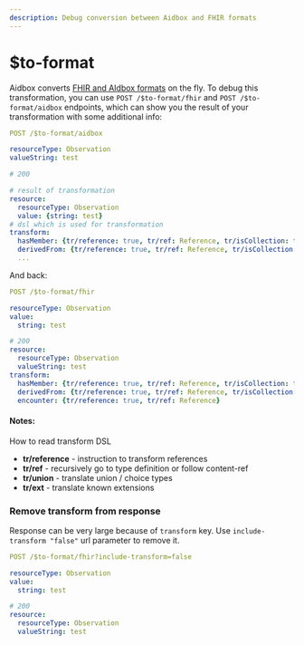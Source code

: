 ```yaml
---
description: Debug conversion between Aidbox and FHIR formats
---
```


# $to-format

Aidbox converts [FHIR and AIdbox formats]() on the fly. To debug this transformation, you can use `POST /$to-format/fhir` and `POST /$to-format/aidbox` endpoints, which can show you the result of your transformation with some additional info:

```yaml
POST /$to-format/aidbox

resourceType: Observation
valueString: test

# 200

# result of transformation
resource:
  resourceType: Observation
  value: {string: test}
# dsl which is used for transformation
transform:
  hasMember: {tr/reference: true, tr/ref: Reference, tr/isCollection: true}
  derivedFrom: {tr/reference: true, tr/ref: Reference, tr/isCollection: true}
  ...
```

And back:

```yaml
POST /$to-format/fhir

resourceType: Observation
value: 
  string: test

# 200
resource: 
  resourceType: Observation
  valueString: test
transform:
  hasMember: {tr/reference: true, tr/ref: Reference, tr/isCollection: true}
  derivedFrom: {tr/reference: true, tr/ref: Reference, tr/isCollection: true}
  encounter: {tr/reference: true, tr/ref: Reference}
```

#### Notes:

How to read transform DSL

* **tr/reference** - instruction to transform references
* **tr/ref** - recursively go to type definition or follow content-ref
* **tr/union** - translate union / choice types
* **tr/ext** - translate known extensions

### Remove transform from response

Response can be very large because of `transform` key. Use `include-transform "false"` url parameter to remove it.

```yaml
POST /$to-format/fhir?include-transform=false

resourceType: Observation
value: 
  string: test

# 200
resource: 
  resourceType: Observation
  valueString: test
```
